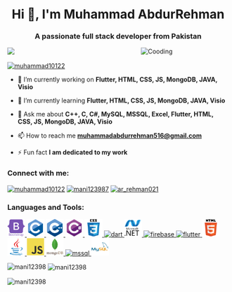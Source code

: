 
<h1 align="center">Hi 👋, I'm Muhammad AbdurRehman</h1>
<h3 align="center">A passionate full stack developer from Pakistan</h3>
<img align="right" alt="Cooding" width="200" src="https://cdn.dribbble.com/users/116207...">
<p align="left"> <a href="https://github.com/ryo-ma/github-profile-trophy"><img src="https://cdn.dribbble.com/users/1162077/screenshots/3848914/programmer.gif" /></a> </p>

<p align="left"> <a href="https://twitter.com/muhammad10122" target="blank"><img src="https://img.shields.io/twitter/follow/muhammad10122?logo=twitter&style=for-the-badge" alt="muhammad10122" /></a> </p>

- 🔭 I’m currently working on **Flutter, HTML, CSS, JS, MongoDB, JAVA, Visio**

- 🌱 I’m currently learning **Flutter, HTML, CSS, JS, MongoDB, JAVA, Visio**

- 💬 Ask me about **C++, C, C#, MySQL, MSSQL, Excel, Flutter, HTML, CSS, JS, MongoDB, JAVA, Visio**

- 📫 How to reach me **muhammadabdurrehman516@gmail.com**

- ⚡ Fun fact **I am dedicated to my work**

<h3 align="left">Connect with me:</h3>
<p align="left">
<a href="https://twitter.com/muhammad10122" target="blank"><img align="center" src="https://raw.githubusercontent.com/rahuldkjain/github-profile-readme-generator/master/src/images/icons/Social/twitter.svg" alt="muhammad10122" height="30" width="40" /></a>
<a href="https://fb.com/mani123987" target="blank"><img align="center" src="https://raw.githubusercontent.com/rahuldkjain/github-profile-readme-generator/master/src/images/icons/Social/facebook.svg" alt="mani123987" height="30" width="40" /></a>
<a href="https://instagram.com/ar_rehman021" target="blank"><img align="center" src="https://raw.githubusercontent.com/rahuldkjain/github-profile-readme-generator/master/src/images/icons/Social/instagram.svg" alt="ar_rehman021" height="30" width="40" /></a>
</p>

<h3 align="left">Languages and Tools:</h3>
<p align="left"> <a href="https://getbootstrap.com" target="_blank" rel="noreferrer"> <img src="https://raw.githubusercontent.com/devicons/devicon/master/icons/bootstrap/bootstrap-plain-wordmark.svg" alt="bootstrap" width="40" height="40"/> </a> <a href="https://www.cprogramming.com/" target="_blank" rel="noreferrer"> <img src="https://raw.githubusercontent.com/devicons/devicon/master/icons/c/c-original.svg" alt="c" width="40" height="40"/> </a> <a href="https://www.w3schools.com/cpp/" target="_blank" rel="noreferrer"> <img src="https://raw.githubusercontent.com/devicons/devicon/master/icons/cplusplus/cplusplus-original.svg" alt="cplusplus" width="40" height="40"/> </a> <a href="https://www.w3schools.com/cs/" target="_blank" rel="noreferrer"> <img src="https://raw.githubusercontent.com/devicons/devicon/master/icons/csharp/csharp-original.svg" alt="csharp" width="40" height="40"/> </a> <a href="https://www.w3schools.com/css/" target="_blank" rel="noreferrer"> <img src="https://raw.githubusercontent.com/devicons/devicon/master/icons/css3/css3-original-wordmark.svg" alt="css3" width="40" height="40"/> </a> <a href="https://dart.dev" target="_blank" rel="noreferrer"> <img src="https://www.vectorlogo.zone/logos/dartlang/dartlang-icon.svg" alt="dart" width="40" height="40"/> </a> <a href="https://dotnet.microsoft.com/" target="_blank" rel="noreferrer"> <img src="https://raw.githubusercontent.com/devicons/devicon/master/icons/dot-net/dot-net-original-wordmark.svg" alt="dotnet" width="40" height="40"/> </a> <a href="https://firebase.google.com/" target="_blank" rel="noreferrer"> <img src="https://www.vectorlogo.zone/logos/firebase/firebase-icon.svg" alt="firebase" width="40" height="40"/> </a> <a href="https://flutter.dev" target="_blank" rel="noreferrer"> <img src="https://www.vectorlogo.zone/logos/flutterio/flutterio-icon.svg" alt="flutter" width="40" height="40"/> </a> <a href="https://www.w3.org/html/" target="_blank" rel="noreferrer"> <img src="https://raw.githubusercontent.com/devicons/devicon/master/icons/html5/html5-original-wordmark.svg" alt="html5" width="40" height="40"/> </a> <a href="https://www.java.com" target="_blank" rel="noreferrer"> <img src="https://raw.githubusercontent.com/devicons/devicon/master/icons/java/java-original.svg" alt="java" width="40" height="40"/> </a> <a href="https://developer.mozilla.org/en-US/docs/Web/JavaScript" target="_blank" rel="noreferrer"> <img src="https://raw.githubusercontent.com/devicons/devicon/master/icons/javascript/javascript-original.svg" alt="javascript" width="40" height="40"/> </a> <a href="https://www.mongodb.com/" target="_blank" rel="noreferrer"> <img src="https://raw.githubusercontent.com/devicons/devicon/master/icons/mongodb/mongodb-original-wordmark.svg" alt="mongodb" width="40" height="40"/> </a> <a href="https://www.microsoft.com/en-us/sql-server" target="_blank" rel="noreferrer"> <img src="https://www.svgrepo.com/show/303229/microsoft-sql-server-logo.svg" alt="mssql" width="40" height="40"/> </a> <a href="https://www.mysql.com/" target="_blank" rel="noreferrer"> <img src="https://raw.githubusercontent.com/devicons/devicon/master/icons/mysql/mysql-original-wordmark.svg" alt="mysql" width="40" height="40"/> </a> </p>

<p><img align="left" src="https://github-readme-stats.vercel.app/api/top-langs?username=mani12398&show_icons=true&locale=en&layout=compact" alt="mani12398" /></p>

<p>&nbsp;<img align="center" src="https://github-readme-stats.vercel.app/api?username=mani12398&show_icons=true&locale=en" alt="mani12398" /></p>

<p><img align="center" src="https://github-readme-streak-stats.herokuapp.com/?user=mani12398&" alt="mani12398" /></p>

